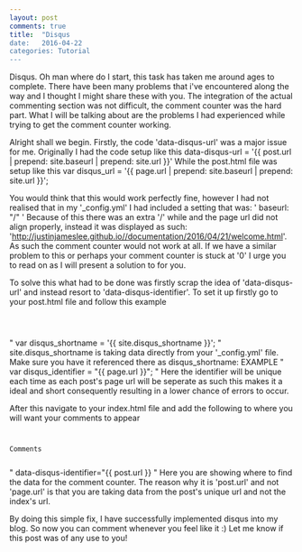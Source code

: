 ```yaml
---
layout: post
comments: true
title:  "Disqus
date:   2016-04-22
categories: Tutorial
---
```


Disqus. Oh man where do I start, this task has taken me around ages to complete. There have been many problems that i've encountered along the way and I thought I might share these with you.
The integration of the actual commenting section was not difficult, the comment counter was the hard part. What I will be talking about are the problems I had experienced while trying to get the comment counter working.

Alright shall we begin. Firstly, the code 'data-disqus-url' was a major issue for me. 
Originally I had the code setup like this
data-disqus-url = '{{ post.url | prepend: site.baseurl | prepend: site.url }}' 
While the post.html file was setup like this
var disqus_url = '{{ page.url | prepend: site.baseurl | prepend: site.url }}';

You would think that this would work perfectly fine, however I had not realised that in my '_config.yml' I had included a setting that was: ' baseurl: "/" '
Because of this there was an extra '/' while and the page url did not align properly, instead it was displayed as such: 'http://justinjameslee.github.io//documentation/2016/04/21/welcome.html'.
As such the comment counter would not work at all. If we have a similar problem to this or perhaps your comment counter is stuck at '0' I urge you to read on as I will present a solution to for you.

To solve this what had to be done was firstly scrap the idea of 'data-disqus-url' and instead resort to 'data-disqus-identifier'.
To set it up firstly go to your post.html file and follow this example
<code>
<script type="text/javascript">
       /* * * CONFIGURATION VARIABLES * * */
       var disqus_shortname = '{{ site.disqus_shortname }}'; 
       var disqus_title = '{{ page.title }}'; 
       var disqus_identifier = "{{ page.url }}"; 
 
       /* * * DON'T EDIT BELOW THIS LINE * * */
       (function() {
           var dsq = document.createElement('script'); dsq.type = 'text/javascript'; dsq.async = true;
           dsq.src = '//' + disqus_shortname + '.disqus.com/embed.js';
           (document.getElementsByTagName('head')[0] || document.getElementsByTagName('body')[0]).appendChild(dsq);
       })();
   </script>
</code>
" var disqus_shortname = '{{ site.disqus_shortname }}'; " site.disqus_shortname is taking data directly from your '_config.yml' file. Make sure you have it referenced there as disqus_shortname: EXAMPLE
" var disqus_identifier = "{{ page.url }}"; " Here the identifier will be unique each time as each post's page url will be seperate as such this makes it a ideal and short consequently resulting in a lower chance of errors to occur.

After this navigate to your index.html file and add the following to where you will want your comments to appear
<code>
<p><span class="disqus-comment-count" data-disqus-identifier="{{ post.url }}">Comments</span></p>
</code>
" data-disqus-identifier="{{ post.url }} " Here you are showing where to find the data for the comment counter. The reason why it is 'post.url' and not 'page.url' is that you are taking data from the post's unique url and not the index's url.

By doing this simple fix, I have successfully implemented disqus into my blog. So now you can comment whenever you feel like it :)
Let me know if this post was of any use to you!
